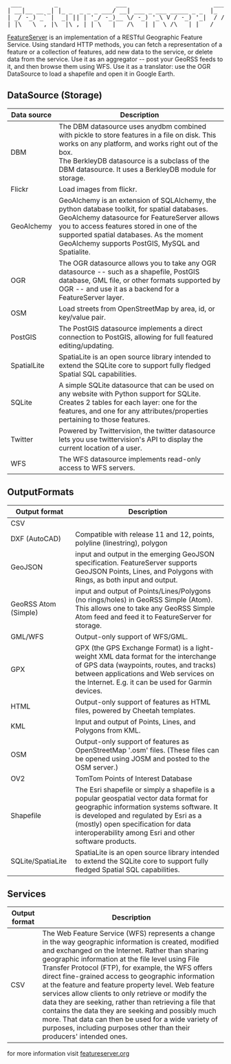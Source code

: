 <pre style="border: 0px; padding: 0px;">
 ___         _                ___                        ___   __  
| __|__ __ _| |_ _  _ _ _ ___/ __| ___ _ ___ _____ _ _  |_  ) /  \ 
| _/ -_) _` |  _| || | '_/ -_)__ \/ -_) '_\ V / -_) '_|  / / | () |
|_|\___\__,_|\__|\_,_|_| \___|___/\___|_|  \_/\___|_|   /___(_)__/
</pre>
<!-- stop, standard, smslant, small -->
<a href="http://featureserver.org" target="_new">FeatureServer</a> is an implementation of a RESTful Geographic Feature Service. Using standard HTTP methods, you can fetch a representation of a feature or a collection of features, add new data to the service, or delete data from the service. Use it as an aggregator -- post your GeoRSS feeds to it, and then browse them using WFS. Use it as a translator: use the OGR DataSource to load a shapefile and open it in Google Earth.

DataSource (Storage)
--------------------
<table>
    <thead>
        <tr>
            <th>Data source</th><th>Description</th>
        </tr>
    </thead>
    <tbody>
        <tr>
            <td>DBM</td>
            <td>The DBM datasource uses anydbm combined with pickle to store features in a file on disk. This works on any platform, and works right out of the box.<br/>The BerkleyDB datasource is a subclass of the DBM datasource. It uses a BerkleyDB module for storage.</td>
        </tr>
        <tr>
            <td>Flickr</td>
            <td>Load images from flickr.</td>
        </tr>
        <tr>
            <td>GeoAlchemy</td>
            <td>GeoAlchemy is an extension of SQLAlchemy, the python database toolkit, for spatial databases. GeoAlchemy datasource for FeatureServer allows you to access features stored in one of the supported spatial databases. As the moment GeoAlchemy supports PostGIS, MySQL and Spatialite.</td>
        </tr>
        <tr>
            <td>OGR</td>
            <td>The OGR datasource allows you to take any OGR datasource -- such as a shapefile, PostGIS database, GML file, or other formats supported by OGR -- and use it as a backend for a FeatureServer layer.</td>
        </tr>
        <tr>
            <td>OSM</td>
            <td>Load streets from OpenStreetMap by area, id, or key/value pair.</td>
        </tr>
        <tr>
            <td>PostGIS</td>
            <td>The PostGIS datasource implements a direct connection to PostGIS, allowing for full featured editing/updating.</td>
        </tr>
        <tr>
            <td>SpatialLite</td>
            <td>SpatiaLite is an open source library intended to extend the SQLite core to support fully fledged Spatial SQL capabilities.</td>
        </tr>
        <tr>
            <td>SQLite</td>
            <td>A simple SQLite datasource that can be used on any website with Python support for SQLite. Creates 2 tables for each layer: one for the features, and one for any attributes/properties pertaining to those features.</td>
        </tr>
        <tr>
            <td>Twitter</td>
            <td>Powered by Twittervision, the twitter datasource lets you use twittervision's API to display the current location of a user.</td>
        </tr>
        <tr>
            <td>WFS</td>
            <td>The WFS datasource implements read-only access to WFS servers.</td>
        </tr>
    </tbody>
</table>

OutputFormats
-------------
<table>
    <thead>
        <tr>
            <th>Output format</th><th>Description</th>
        </tr>
    </thead>
    <tbody>
        <tr>
            <td>CSV</td><td></td>
        </tr>
        <tr>
            <td>DXF (AutoCAD)</td><td>Compatible with release 11 and 12, points, polyline (linestring), polygon</td>
        </tr>
        <tr>
            <td>GeoJSON</td><td>input and output in the emerging GeoJSON specification. FeatureServer supports GeoJSON Points, Lines, and Polygons with Rings, as both input and output.</td>
        </tr>
        <tr>
            <td>GeoRSS Atom (Simple)</td><td>input and output of Points/Lines/Polygons (no rings/holes) in GeoRSS Simple (Atom). This allows one to take any GeoRSS Simple Atom feed and feed it to FeatureServer for storage.</td>
        </tr>
        <tr>
            <td>GML/WFS</td><td>Output-only support of WFS/GML.</td>
        </tr>
        <tr>
            <td>GPX</td><td>GPX (the GPS Exchange Format) is a light-weight XML data format for the interchange of GPS data (waypoints, routes, and tracks) between applications and Web services on the Internet. E.g. it can be used for Garmin devices.</td>
        </tr>
        <tr>
            <td>HTML</td><td>Output-only support of features as HTML files, powered by Cheetah templates.</td>
        </tr>
        <tr>
            <td>KML</td><td>Input and output of Points, Lines, and Polygons from KML.</td>
        </tr>
        <tr>
            <td>OSM</td><td>Output-only support of features as OpenStreetMap '.osm' files. (These files can be opened using JOSM and posted to the OSM server.)</td>
        </tr>
        <tr>
            <td>OV2</td><td>TomTom Points of Interest Database</td>
        </tr>
        <tr>
            <td>Shapefile</td><td>The Esri shapefile or simply a shapefile is a popular geospatial vector data format for geographic information systems software. It is developed and regulated by Esri as a (mostly) open specification for data interoperability among Esri and other software products.</td>
        </tr>
        <tr>
            <td>SQLite/SpatiaLite</td><td>SpatiaLite is an open source library intended to extend the SQLite core to support fully fledged Spatial SQL capabilities.</td>
        </tr>
    </tbody>
</table>

Services
--------
<table>
    <thead>
        <tr>
            <th>Output format</th><th>Description</th>
        </tr>
    </thead>
    <tbody>
        <tr>
            <td>CSV</td><td>The Web Feature Service (WFS) represents a change in the way geographic information is created, modified and exchanged on the Internet. Rather than sharing geographic information at the file level using File Transfer Protocol (FTP), for example, the WFS offers direct fine-grained access to geographic information at the feature and feature property level. Web feature services allow clients to only retrieve or modify the data they are seeking, rather than retrieving a file that contains the data they are seeking and possibly much more. That data can then be used for a wide variety of purposes, including purposes other than their producers' intended ones.</td>
        </tr>
    </tbody>
</table>

for more information visit <a href="http://featureserver.org" target="_new">featureserver.org</a>
